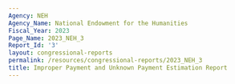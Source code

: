 ```yaml
---
Agency: NEH
Agency_Name: National Endowment for the Humanities
Fiscal_Year: 2023
Page_Name: 2023_NEH_3
Report_Id: '3'
layout: congressional-reports
permalink: /resources/congressional-reports/2023_NEH_3
title: Improper Payment and Unknown Payment Estimation Report
---
```


